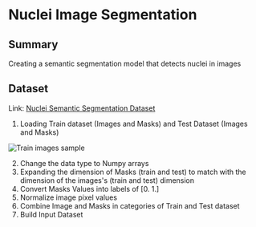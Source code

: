 # Nuclei Image Segmentation

## Summary 

Creating a semantic segmentation model that detects nuclei in images

## Dataset 

Link: [Nuclei Semantic Segmentation Dataset](https://www.kaggle.com/competitions/data-science-bowl-2018/overview)

1. Loading Train dataset (Images and Masks) and Test Dataset (Images and Masks)

![Train images sample](images/)

2. Change the data type to Numpy arrays 
3. Expanding the dimension of Masks (train and test) to match with the dimension of the images's (train and test) dimension
4. Convert Masks Values into labels of [0. 1.]
5. Normalize image pixel values 
6. Combine Image and Masks in categories of Train and Test dataset
7. Build Input Dataset
